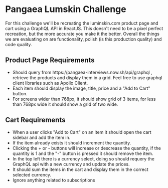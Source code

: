 # Pangaea Lumskin Challenge

For this challenge we'll be recreating the luminskin.com product page and cart using a GraphQL API in ReactJS. This doesn't need to be a pixel perfect recreation, but the more accurate you make it the better. Overall the things we are evaluating on are functionality, polish (is this production quality) and code quality.

## Product Page Requirements

<ul>
  <li>Should query from https://pangaea-interviews.now.sh/api/graphql , retrieve the products and display them in a grid. Feel free to use graphql client libraries such as Apollo Client.</li>
  <li>Each item should display the image, title, price and a "Add to Cart" button.</li>
  <li>For screens wider than 768px, it should show grid of 3 items, for less than 768px wide it should show a grid of two wide.</li>
</ul>

## Cart Requirements

<ul>
  <li>When a user clicks "Add to Cart" on an item it should open the cart sidebar and add the item in.</li>
  <li>If the item already exists it should increment the quantity.</li>
  <li>Clicking the + or - buttons will increase or descrease the quantity, if the quantity is 1 and the "-" button is pressed it should remove the item.</li>
  <li>In the top left there is a currency select, doing so should requery the GraphQL api with a new currency and update the prices.</li>
  <li>It should sum the items in the cart and display them in the correct selected currency.</li>
  <li>Ignore anything related to subscriptions</li>
</ul>

